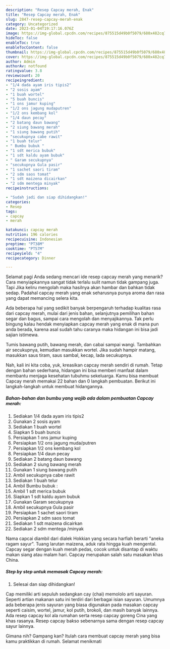 ```yaml
---
description: "Resep Capcay merah, Enak"
title: "Resep Capcay merah, Enak"
slug: 2847-resep-capcay-merah-enak
category: Uncategorized
date: 2023-01-04T19:17:16.076Z
image: https://img-global.cpcdn.com/recipes/875515d49b0f5079/680x482cq70/capcay-merah-foto-resep-utama.jpg
hideToc: false
enableToc: true
enableTocContent: false
thumbnail: https://img-global.cpcdn.com/recipes/875515d49b0f5079/680x482cq70/capcay-merah-foto-resep-utama.jpg
cover: https://img-global.cpcdn.com/recipes/875515d49b0f5079/680x482cq70/capcay-merah-foto-resep-utama.jpg
author: Admin
authorAv: notfound
ratingvalue: 3.8
reviewcount: 20
recipeingredient:
- "1/4 dada ayam iris tipis2"
- "2 sosis ayam"
- "1 buah wortel"
- "5 buah buncis"
- "1 ons jamur kuping"
- "1/2 ons jagung mudaputren"
- "1/2 ons kembang kol"
- "1/4 daun pecay"
- "2 batang daun bawang"
- "2 siung bawang merah"
- "1 siung bawang putih"
- "secukupnya cabe rawit"
- "1 buah telur"
- " Bumbu bubuk "
- "1 sdt merica bubuk"
- "1 sdt kaldu ayam bubuk"
- " Garam secukupnya"
- "secukupnya Gula pasir"
- "1 sachet saori tiram"
- "2 sdm saos tomat"
- "1 sdt maizena dicairkan"
- "2 sdm mentega minyak"
recipeinstructions:

- "Sudah jadi dan siap dihidangkan!"
categories:
- Resep
tags:
- capcay
- merah

katakunci: capcay merah 
nutrition: 196 calories
recipecuisine: Indonesian
preptime: "PT38M"
cooktime: "PT57M"
recipeyield: "4"
recipecategory: Dinner

---
```



Selamat pagi Anda sedang mencari ide resep capcay merah yang menarik? Cara menyiapkannya sangat tidak terlalu sulit namun tidak gampang juga. Tapi Jika keliru mengolah maka hasilnya akan hambar dan bahkan tidak sedap. Padahal capcay merah yang enak seharusnya punya aroma dan rasa yang dapat memancing selera kita.


Ada beberapa hal yang sedikit banyak berpengaruh terhadap kualitas rasa dari capcay merah, mulai dari jenis bahan, selanjutnya pemilihan bahan segar dan bagus, sampai cara mengolah dan menyajikannya. Tak perlu bingung kalau hendak menyiapkan capcay merah yang enak di mana pun anda berada, karena asal sudah tahu caranya maka hidangan ini bisa jadi sajian istimewa.

Tumis bawang putih, bawang merah, dan cabai sampai wangi. Tambahkan air secukupnya, kemudian masukkan wortel. Jika sudah hampir matang, masukkan saus tiram, saus sambal, kecap, lada secukupnya.


Nah, kali ini kita coba, yuk, kreasikan capcay merah sendiri di rumah. Tetap dengan bahan sederhana, hidangan ini bisa memberi manfaat dalam membantu menjaga kesehatan tubuhmu sekeluarga. Kamu bisa membuat Capcay merah memakai 22 bahan dan 0 langkah pembuatan. Berikut ini langkah-langkah untuk membuat hidangannya.

<!--inarticleads1-->

##### Bahan-bahan dan bumbu yang wajib ada dalam pembuatan Capcay merah:

1. Sediakan 1/4 dada ayam iris tipis2
1. Gunakan 2 sosis ayam
1. Sediakan 1 buah wortel
1. Siapkan 5 buah buncis
1. Persiapkan 1 ons jamur kuping
1. Persiapkan 1/2 ons jagung muda/putren
1. Persiapkan 1/2 ons kembang kol
1. Persiapkan 1/4 daun pecay
1. Sediakan 2 batang daun bawang
1. Sediakan 2 siung bawang merah
1. Gunakan 1 siung bawang putih
1. Ambil secukupnya cabe rawit
1. Sediakan 1 buah telur
1. Ambil  Bumbu bubuk :
1. Ambil 1 sdt merica bubuk
1. Siapkan 1 sdt kaldu ayam bubuk
1. Gunakan  Garam secukupnya
1. Ambil secukupnya Gula pasir
1. Persiapkan 1 sachet saori tiram
1. Persiapkan 2 sdm saos tomat
1. Sediakan 1 sdt maizena dicairkan
1. Sediakan 2 sdm mentega /minyak


Nama capcai diambil dari dialek Hokkian yang secara harfiah berarti &#34;aneka ragam sayur&#34;. Tuang larutan maizena, aduk rata hingga kuah mengental. Capcay segar dengan kuah merah pedas, cocok untuk disantap di waktu makan siang atau malam hari. Capcay merupakan salah satu masakan khas China. 

<!--inarticleads2-->

##### Step by step untuk memasak Capcay merah:


1. Selesai dan siap dihidangkan!

Cap memiliki arti sepuluh sedangkan cay (chai) memololo arti sayuran. Seperti artian makanan satu ini terdiri dari berbagai isian sayuran. Umumnya ada beberapa jenis sayuran yang biasa digunakan pada masakan capcay seperti caisim, wortel, jamur, kol putih, brokoli, dan masih banyak lainnya. Ada resep capcay kol ala rumahan serta resep capcay goreng Cina yang khas rasanya. Resep capcay bakso sebenarnya sama dengan resep capcay sayur lainnya. 

Gimana nih? Gampang kan? Itulah cara membuat capcay merah yang bisa kamu praktikkan di rumah. Selamat menikmati
